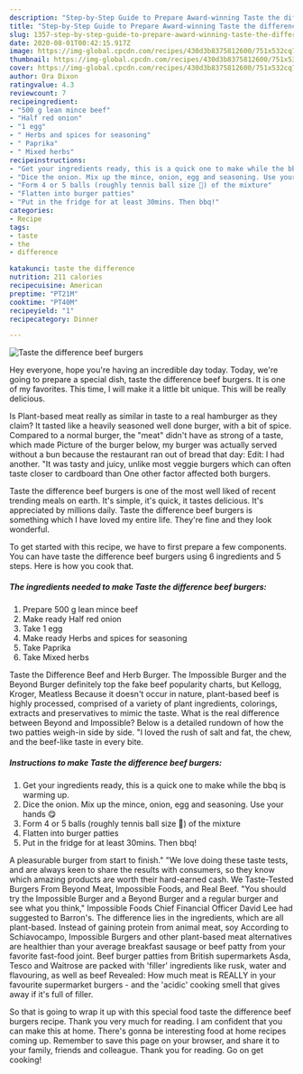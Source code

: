 ```yaml
---
description: "Step-by-Step Guide to Prepare Award-winning Taste the difference beef burgers"
title: "Step-by-Step Guide to Prepare Award-winning Taste the difference beef burgers"
slug: 1357-step-by-step-guide-to-prepare-award-winning-taste-the-difference-beef-burgers
date: 2020-08-01T00:42:15.917Z
image: https://img-global.cpcdn.com/recipes/430d3b8375812600/751x532cq70/taste-the-difference-beef-burgers-recipe-main-photo.jpg
thumbnail: https://img-global.cpcdn.com/recipes/430d3b8375812600/751x532cq70/taste-the-difference-beef-burgers-recipe-main-photo.jpg
cover: https://img-global.cpcdn.com/recipes/430d3b8375812600/751x532cq70/taste-the-difference-beef-burgers-recipe-main-photo.jpg
author: Ora Dixon
ratingvalue: 4.3
reviewcount: 7
recipeingredient:
- "500 g lean mince beef"
- "Half red onion"
- "1 egg"
- " Herbs and spices for seasoning"
- " Paprika"
- " Mixed herbs"
recipeinstructions:
- "Get your ingredients ready, this is a quick one to make while the bbq is warming up."
- "Dice the onion. Mix up the mince, onion, egg and seasoning. Use your hands 😋"
- "Form 4 or 5 balls (roughly tennis ball size 🎾) of the mixture"
- "Flatten into burger patties"
- "Put in the fridge for at least 30mins. Then bbq!"
categories:
- Recipe
tags:
- taste
- the
- difference

katakunci: taste the difference 
nutrition: 211 calories
recipecuisine: American
preptime: "PT21M"
cooktime: "PT40M"
recipeyield: "1"
recipecategory: Dinner

---
```



![Taste the difference beef burgers](https://img-global.cpcdn.com/recipes/430d3b8375812600/751x532cq70/taste-the-difference-beef-burgers-recipe-main-photo.jpg)

Hey everyone, hope you're having an incredible day today. Today, we're going to prepare a special dish, taste the difference beef burgers. It is one of my favorites. This time, I will make it a little bit unique. This will be really delicious.

Is Plant-based meat really as similar in taste to a real hamburger as they claim? It tasted like a heavily seasoned well done burger, with a bit of spice. Compared to a normal burger, the &#34;meat&#34; didn&#39;t have as strong of a taste, which made Picture of the burger below, my burger was actually served without a bun because the restaurant ran out of bread that day: Edit: I had another. &#34;It was tasty and juicy, unlike most veggie burgers which can often taste closer to cardboard than One other factor affected both burgers.

Taste the difference beef burgers is one of the most well liked of recent trending meals on earth. It's simple, it's quick, it tastes delicious. It's appreciated by millions daily. Taste the difference beef burgers is something which I have loved my entire life. They're fine and they look wonderful.


To get started with this recipe, we have to first prepare a few components. You can have taste the difference beef burgers using 6 ingredients and 5 steps. Here is how you cook that.

<!--inarticleads1-->

##### The ingredients needed to make Taste the difference beef burgers:

1. Prepare 500 g lean mince beef
1. Make ready Half red onion
1. Take 1 egg
1. Make ready  Herbs and spices for seasoning
1. Take  Paprika
1. Take  Mixed herbs


Taste the Difference Beef and Herb Burger. The Impossible Burger and the Beyond Burger definitely top the fake beef popularity charts, but Kellogg, Kroger, Meatless Because it doesn&#39;t occur in nature, plant-based beef is highly processed, comprised of a variety of plant ingredients, colorings, extracts and preservatives to mimic the taste. What is the real difference between Beyond and Impossible? Below is a detailed rundown of how the two patties weigh-in side by side. &#34;I loved the rush of salt and fat, the chew, and the beef-like taste in every bite. 

<!--inarticleads2-->

##### Instructions to make Taste the difference beef burgers:

1. Get your ingredients ready, this is a quick one to make while the bbq is warming up.
1. Dice the onion. Mix up the mince, onion, egg and seasoning. Use your hands 😋
1. Form 4 or 5 balls (roughly tennis ball size 🎾) of the mixture
1. Flatten into burger patties
1. Put in the fridge for at least 30mins. Then bbq!


A pleasurable burger from start to finish.&#34; &#34;We love doing these taste tests, and are always keen to share the results with consumers, so they know which amazing products are worth their hard-earned cash. We Taste-Tested Burgers From Beyond Meat, Impossible Foods, and Real Beef. &#34;You should try the Impossible Burger and a Beyond Burger and a regular burger and see what you think,&#34; Impossible Foods Chief Financial Officer David Lee had suggested to Barron&#39;s. The difference lies in the ingredients, which are all plant-based. Instead of gaining protein from animal meat, soy According to Schiavocampo, Impossible Burgers and other plant-based meat alternatives are healthier than your average breakfast sausage or beef patty from your favorite fast-food joint. Beef burger patties from British supermarkets Asda, Tesco and Waitrose are packed with &#39;filler&#39; ingredients like rusk, water and flavouring, as well as beef Revealed: How much meat is REALLY in your favourite supermarket burgers - and the &#39;acidic&#39; cooking smell that gives away if it&#39;s full of filler. 

So that is going to wrap it up with this special food taste the difference beef burgers recipe. Thank you very much for reading. I am confident that you can make this at home. There's gonna be interesting food at home recipes coming up. Remember to save this page on your browser, and share it to your family, friends and colleague. Thank you for reading. Go on get cooking!
